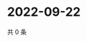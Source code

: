 # 2022-09-22

共 0 条

<!-- BEGIN WEIBO -->
<!-- 最后更新时间 Thu Sep 22 2022 14:02:09 GMT+0800 (China Standard Time) -->

<!-- END WEIBO -->
